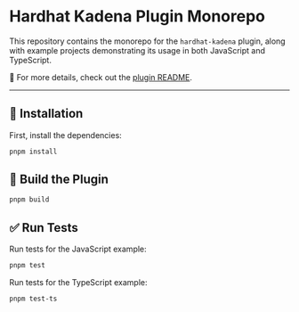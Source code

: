 # Hardhat Kadena Plugin Monorepo

This repository contains the monorepo for the `hardhat-kadena` plugin, along with example projects demonstrating its usage in both JavaScript and TypeScript.

📖 For more details, check out the [plugin README](./packages/hardhat-kadena/README.md).

---

## 🚀 Installation

First, install the dependencies:

```bash
pnpm install
```

## 🔨 Build the Plugin

```bash
pnpm build
```

## ✅ Run Tests

Run tests for the JavaScript example:

```bash
pnpm test
```

Run tests for the TypeScript example:

```bash
pnpm test-ts
```
